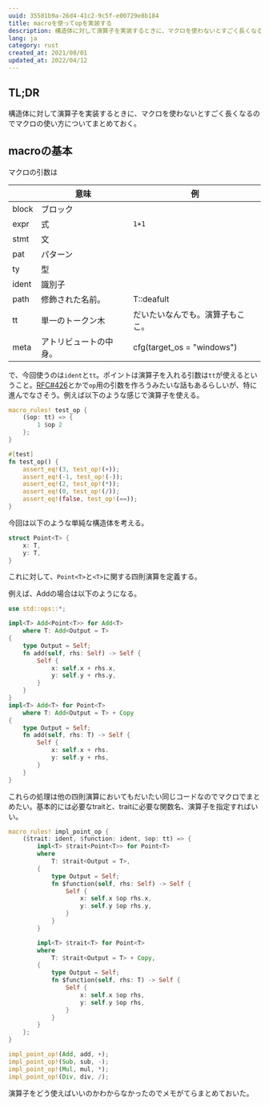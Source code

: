 ```yaml
---
uuid: 35581b9a-26d4-41c2-9c5f-e00729e8b184
title: macroを使ってopを実装する
description: 構造体に対して演算子を実装するときに、マクロを使わないとすごく長くなるのでマクロの使い方についてまとめておく。
lang: ja
category: rust
created_at: 2021/08/01
updated_at: 2022/04/12
---
```


## TL;DR

構造体に対して演算子を実装するときに、マクロを使わないとすごく長くなるのでマクロの使い方についてまとめておく。

## macroの基本

マクロの引数は

|       | 意味          | 例                          |
| ----- | ----------- | -------------------------- |
| block | ブロック        |                            |
| expr  | 式           | `1+1`                      |
| stmt  | 文           |                            |
| pat   | パターン        |                            |
| ty    | 型           |                            |
| ident | 識別子         |                            |
| path  | 修飾された名前。    | T::deafult                 |
| tt    | 単一のトークン木    | だいたいなんでも。演算子もここ。           |
| meta  | アトリビュートの中身。 | cfg(target_os = "windows") |

で、今回使うのは`ident`と`tt`。ポイントは演算子を入れる引数は`tt`が使えるということ。[RFC#426](https://github.com/rust-lang/rfcs/issues/426)とかで`op`用の引数を作ろうみたいな話もあるらしいが、特に進んでなさそう。例えば以下のような感じで演算子を使える。

```rust
macro_rules! test_op {
    ($op: tt) => {
        1 $op 2
    };
}

#[test]
fn test_op() {
    assert_eq!(3, test_op!(+));
    assert_eq!(-1, test_op!(-));
    assert_eq!(2, test_op!(*));
    assert_eq!(0, test_op!(/));
    assert_eq!(false, test_op!(==));
}
```

今回は以下のような単純な構造体を考える。

```rust
struct Point<T> {
    x: T,
    y: T,
}
```

これに対して、`Point<T>`と`<T>`に関する四則演算を定義する。

例えば、Addの場合は以下のようになる。

```rust
use std::ops::*;

impl<T> Add<Point<T>> for Add<T>
    where T: Add<Output = T>
{
    type Output = Self;
    fn add(self, rhs: Self) -> Self {
        Self {
            x: self.x + rhs.x,
            y: self.y + rhs.y,
        }
    }
}
impl<T> Add<T> for Point<T>
    where T: Add<Output = T> + Copy
{
    type Output = Self;
    fn add(self, rhs: T) -> Self {
        Self {
            x: self.x + rhs.
            y: self.y + rhs,
        }
    }
}
```

これらの処理は他の四則演算においてもだいたい同じコードなのでマクロでまとめたい。基本的には必要なtraitと、traitに必要な関数名、演算子を指定すればいい。

```rust
macro_rules! impl_point_op {
    ($trait: ident, $function: ident, $op: tt) => {
        impl<T> $trait<Point<T>> for Point<T>
        where
            T: $trait<Output = T>,
        {
            type Output = Self;
            fn $function(self, rhs: Self) -> Self {
                Self {
                    x: self.x $op rhs.x,
                    y: self.y $op rhs.y,
                }
            }
        }

        impl<T> $trait<T> for Point<T>
        where
            T: $trait<Output = T> + Copy,
        {
            type Output = Self;
            fn $function(self, rhs: T) -> Self {
                Self {
                    x: self.x $op rhs,
                    y: self.y $op rhs,
                }
            }
        }
    };
}

impl_point_op!(Add, add, +);
impl_point_op!(Sub, sub, -);
impl_point_op!(Mul, mul, *);
impl_point_op!(Div, div, /);
```

演算子をどう使えばいいのかわからなかったのでメモがてらまとめておいた。
